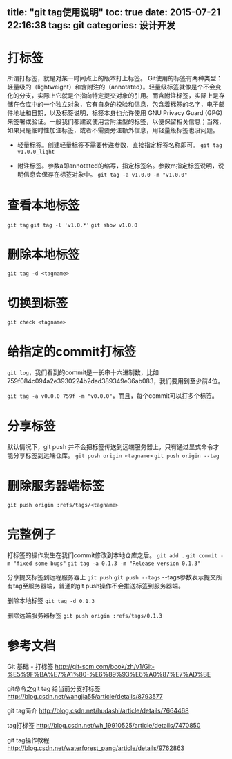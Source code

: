 title: "git tag使用说明"
toc: true
date: 2015-07-21 22:16:38
tags: git
categories: 设计开发
---
# 打标签
所谓打标签，就是对某一时间点上的版本打上标签。
Git使用的标签有两种类型：轻量级的（lightweight）和含附注的（annotated）。轻量级标签就像是个不会变化的分支，实际上它就是个指向特定提交对象的引用。而含附注标签，实际上是存储在仓库中的一个独立对象，它有自身的校验和信息，包含着标签的名字，电子邮件地址和日期，以及标签说明，标签本身也允许使用 GNU Privacy Guard (GPG) 来签署或验证。一般我们都建议使用含附注型的标签，以便保留相关信息；当然，如果只是临时性加注标签，或者不需要旁注额外信息，用轻量级标签也没问题。

<!--more-->

- 轻量标签。创建轻量标签不需要传递参数，直接指定标签名称即可。
`git tag v1.0.0_light`

- 附注标签。参数a即annotated的缩写，指定标签名。参数m指定标签说明，说明信息会保存在标签对象中。
`git tag -a v1.0.0 -m "v1.0.0"`

# 查看本地标签
`git tag`
`git tag -l 'v1.0.*'`
`git show v1.0.0`


# 删除本地标签
`git tag -d <tagname>`

# 切换到标签
`git check <tagname>`

# 给指定的commit打标签
`git log`，我们看到的commit是一长串十六进制数，比如759f084c094a2e3930224b2dad389349e36ab083，我们要用到至少前4位。

`git tag -a v0.0.0 759f -m "v0.0.0"`，而且，每个commit可以打多个标签。

# 分享标签
默认情况下，git push 并不会把标签传送到远端服务器上，只有通过显式命令才能分享标签到远端仓库。
`git push origin <tagname>`
`git push origin --tag`

# 删除服务器端标签
`git push origin :refs/tags/<tagname>`

# 完整例子

打标签的操作发生在我们commit修改到本地仓库之后。
`git add .`
`git commit -m "fixed some bugs"`
`git tag -a 0.1.3 -m "Release version 0.1.3"`

分享提交标签到远程服务器上
`git push`
`git push --tags`
--tags参数表示提交所有tag至服务器端，普通的git push操作不会推送标签到服务器端。

删除本地标签
`git tag -d 0.1.3`

删除远端服务器标签
`git push origin :refs/tags/0.1.3`

# 参考文档
Git 基础 - 打标签
http://git-scm.com/book/zh/v1/Git-%E5%9F%BA%E7%A1%80-%E6%89%93%E6%A0%87%E7%AD%BE

git命令之git tag 给当前分支打标签
http://blog.csdn.net/wangjia55/article/details/8793577

git tag简介
http://blog.csdn.net/hudashi/article/details/7664468

tag打标签
http://blog.csdn.net/wh_19910525/article/details/7470850

git tag操作教程
http://blog.csdn.net/waterforest_pang/article/details/9762863
